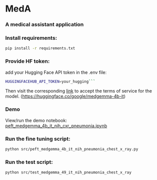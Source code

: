 # МedА
### A medical assistant application

### Install requirements:
```bash
pip install -r requirements.txt
```
### Provide HF token:
add your Hugging Face API token in the .env file:

```bash
HUGGINGFACEHUB_API_TOKEN=your_hugging```
```
Then visit the corresponding [link](https://huggingface.co/google/medgemma-4b-it) to accept the terms of service for the model.
(https://huggingface.co/google/medgemma-4b-it)

### Demo
View/run the demo notebook: [peft_medgemma_4b_it_nih_cxr_pneumonia.ipynb](peft_medgemma_4b_it_nih_cxr_pneumonia.ipynb)

### Run the fine tuning script:
```bash
python src/peft_medgemma_4b_it_nih_pneumonia_chest_x_ray.py
```
### Run the test script:
```bash
python src/test_medgemma_49_it_nih_pneumonia_chest_x_ray
``` 


